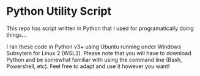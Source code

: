 # Python Utility Script

This repo has script written in Python that I used for programatically doing things...

I ran these code in Python v3+ using Ubuntu running under Windows Subsytem for Linux 2 (WSL2). Please note that you will have to download Python and be somewhat familiar with using the command line (Bash, Powershell, etc). Feel free to adapt and use it however you want!
